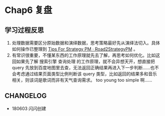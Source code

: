 # Chap6 复盘

## 学习过程反思

1. 处理数据需要区分原始数据和演绎数据，思考策略最好先从演绎法切入。具体如何操作已整理到 [Tips For Strategy PM · Road2StrategyPM](https://road2strategypm.ishanshan.im/CONTENT/Tips4StrategyPM.html) 。
2. 有常识很重要，不懂某东西的工作原理就先去了解，再思考如何优化。比如这回如果先了解 搜索引擎 查询处理 的工作原理，就不会异想天开，想直接把 query 先放到百度地图里去查，无法返回正确结果再进入下一步判断……也不会考虑通过结果页面类型比例判断该 query 类型，比如返回的结果多和音乐相关，则该词是歌词而非有天气查询需求。 too young too simple 啊……



## CHANGELOG 

- 180603 闪闪创建

